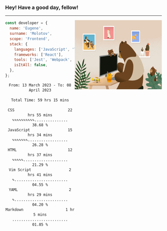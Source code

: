 ### Hey! Have a good day, fellow!
---
<img align='right' alt='GIF' vertical-align='center' src='./src/giphy.gif' width='280px' height='222px'/>

```javascript
const developer = {
  name: 'Eugene',
  surname: 'Molotov',
  scope: 'Frontend',
  stack: {
    languages: ['JavaScript', 'TypeScript'],
    frameworks: ['React'],
    tools: ['Jest', 'Webpack', 'Sass'],
    isItAll: false,
  },
};
```

<div align="center">
<!--START_SECTION:waka-->

```text
From: 13 March 2023 - To: 08 April 2023

Total Time: 59 hrs 15 mins

CSS                        22 hrs 55 mins  ✎✎✎✎✎✎✎✎✎✎...............   38.68 %
JavaScript                 15 hrs 34 mins  ✎✎✎✎✎✎✎..................   26.28 %
HTML                       12 hrs 37 mins  ✎✎✎✎✎....................   21.29 %
Vim Script                 2 hrs 41 mins   ✎........................   04.55 %
YAML                       2 hrs 29 mins   ✎........................   04.20 %
Markdown                   1 hr 5 mins     .........................   01.85 %
```

<!--END_SECTION:waka-->

